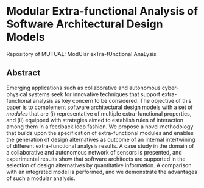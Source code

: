 # Modular Extra-functional Analysis of Software Architectural Design Models

Repository of MUTUAL: ModUlar exTra-fUnctional AnaLysis

## Abstract
Emerging applications such as collaborative and autonomous cyber-physical systems seek for innovative techniques that support extra-functional analysis as key concern to be considered.
The objective of this paper is to complement software architectural design models with a set of *modules* that are (i) representative of multiple extra-functional properties, and (ii) equipped with strategies aimed to establish rules of interaction among them in a feedback loop fashion.
We propose a novel methodology that builds upon the specification of extra-functional modules and enables the generation of design alternatives as outcome of an internal intertwining of different extra-functional analysis results.
A case study in the domain of a collaborative and autonomous network of sensors is presented, and experimental results show that software architects are supported in the selection of design alternatives by quantitative information. A comparison with an integrated model is performed, and we demonstrate the advantages of such a modular analysis. 
